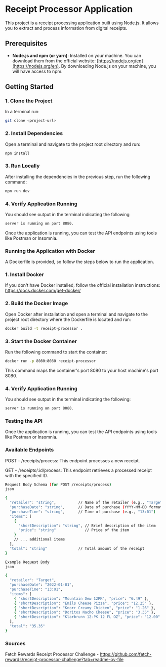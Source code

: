 # Receipt Processor Application

This project is a receipt processing application built using Node.js. It allows you to extract and process information from digital receipts.

## Prerequisites

- **Node.js and npm (or yarn)**: Installed on your machine. You can download them from the official website: [https://nodejs.org/en](https://nodejs.org/en). By downloading Node.js on your machine, you will have access to npm.

## Getting Started

### 1. Clone the Project

In a terminal run:

```bash
git clone <project-url>
```

### 2. Install Dependencies
Open a terminal and navigate to the project root directory and run:

```bash
npm install
```

### 3. Run Locally
After installing the dependencies in the previous step, run the following command:

```bash
npm run dev
```

### 4. Verify Application Running
You should see output in the terminal indicating the following

```bash 
server is running on port 8080.
```

Once the application is running, you can test the API endpoints using tools like Postman or Insomnia.

### Running the Application with Docker
A Dockerfile is provided, so follow the steps below to run the application.

### 1. Install Docker
If you don't have Docker installed, follow the official installation instructions: https://docs.docker.com/get-docker/

### 2. Build the Docker Image
Open Docker after installation and open a terminal and navigate to the project root directory where the Dockerfile is located and run:

```bash
docker build -t receipt-processor .
```

### 3. Start the Docker Container
Run the following command to start the container:

```bash
docker run -p 8080:8080 receipt-processor
```

This command maps the container's port 8080 to your host machine's port 8080.

### 4. Verify Application Running
You should see output in the terminal indicating the following: 

```bash
server is running on port 8080.
```

### Testing the API
Once the application is running, you can test the API endpoints using tools like Postman or Insomnia.

### Available Endpoints
POST - /receipts/process: This endpoint processes a new receipt.

GET - /receipts/:id/process: This endpoint retrieves a processed receipt with the specified ID.

```bash
Request Body Schema (for POST /receipts/process)
json

{
  "retailer": "string",          // Name of the retailer (e.g., "Target")
  "purchaseDate": "string",      // Date of purchase (YYYY-MM-DD format)
  "purchaseTime": "string",      // Time of purchase (e.g., "13:01")
  "items": [
    {
      "shortDescription": "string", // Brief description of the item
      "price": "string"             // Price of the item
    }
    // ... additional items
  ],
  "total": "string"              // Total amount of the receipt
}
```
```bash
Example Request Body
json

{
  "retailer": "Target",
  "purchaseDate": "2022-01-01",
  "purchaseTime": "13:01",
  "items": [
    { "shortDescription": "Mountain Dew 12PK", "price": "6.49" },
    { "shortDescription": "Emils Cheese Pizza", "price": "12.25" },
    { "shortDescription": "Knorr Creamy Chicken", "price": "1.26" },
    { "shortDescription": "Doritos Nacho Cheese", "price": "3.35" },
    { "shortDescription": "Klarbrunn 12-PK 12 FL OZ", "price": "12.00" }
  ],
  "total": "35.35"
}
```

### Sources
Fetch Rewards Receipt Processor Challenge - https://github.com/fetch-rewards/receipt-processor-challenge?tab=readme-ov-file

